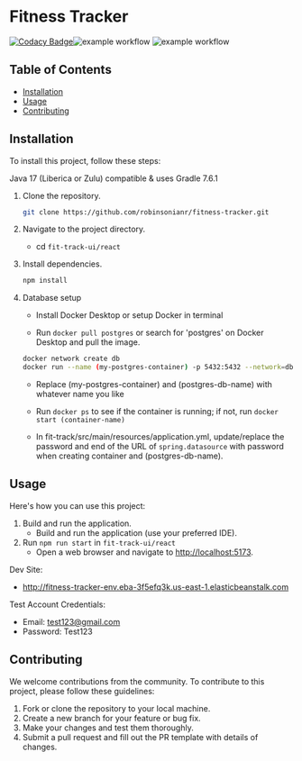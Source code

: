 # Fitness Tracker

[![Codacy Badge](https://app.codacy.com/project/badge/Grade/2da72f82744a4ef682f455cd080f427f)](https://app.codacy.com/gh/robinsonianr/fitness-tracker/dashboard?utm_source=gh&utm_medium=referral&utm_content=&utm_campaign=Badge_grade)![example workflow](https://github.com/robinsonianr/fitness-tracker/actions/workflows/backend-cd.yml/badge.svg) ![example workflow](https://github.com/robinsonianr/fitness-tracker/actions/workflows/frontend-cd.yml/badge.svg)

## Table of Contents

-   [Installation](#installation)
-   [Usage](#usage)
-   [Contributing](#contributing)


## Installation

To install this project, follow these steps:

Java 17 (Liberica or Zulu) compatible & uses Gradle 7.6.1

1.  Clone the repository.
   
    ```sh
    git clone https://github.com/robinsonianr/fitness-tracker.git
    ```
   
3.  Navigate to the project directory.
   
    -   cd `fit-track-ui/react`

5.  Install dependencies.
   
    ```sh
    npm install
    ```
   
7. Database setup
   
   -   Install Docker Desktop or setup Docker in terminal
     
   -   Run `docker pull postgres` or search for 'postgres' on Docker Desktop and pull the image.
       
   ```sh
   docker network create db
   docker run --name (my-postgres-container) -p 5432:5432 --network=db -v dbdata:/var/lib/postgres/data -e POSTGRES_PASSWORD=root -e POSTGRES_DB=(postgres-db-name) -d postgres
   ```

   - Replace (my-postgres-container) and (postgres-db-name) with whatever name you like
      
   - Run `docker ps` to see if the container is running; if not, run `docker start (container-name)`
  
   - In fit-track/src/main/resources/application.yml, update/replace the password and end of the URL of `spring.datasource` with password when creating container and (postgres-db-name).


## Usage

Here's how you can use this project:
1. Build and run the application.
   -   Build and run the application (use your preferred IDE).
2. Run `npm run start` in `fit-track-ui/react`
   -   Open a web browser and navigate to [http://localhost:5173](http://localhost:5173).

Dev Site:
-   http://fitness-tracker-env.eba-3f5efq3k.us-east-1.elasticbeanstalk.com

Test Account Credentials:
-   Email: test123@gmail.com
-   Password: Test123


## Contributing

We welcome contributions from the community. To contribute to this project, please follow these guidelines:

1.  Fork or clone the repository  to your local machine.
2.  Create a new branch for your feature or bug fix.
3.  Make your changes and test them thoroughly.
4.  Submit a pull request and fill out the PR template with details of changes.
